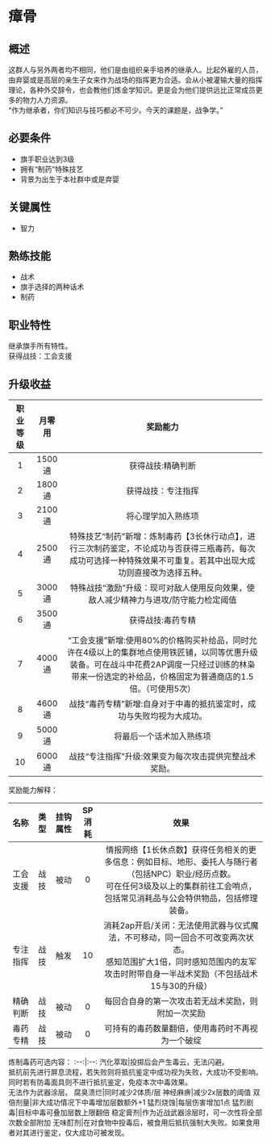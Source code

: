 # 瘴骨

## 概述

这群人与另外两者均不相同，他们是由组织亲手培养的继承人。比起外雇的人员，由弃婴或是高层的亲生子女来作为战场的指挥更为合适。会从小被灌输大量的指挥理论，各种外交辞令，也会教他们炼金学知识。更是会为他们提供远比正常成员更多的物力人力资源。<br>“作为继承者，你们知识与技巧都必不可少。今天的课题是，战争学。”

## 必要条件

* 旗手职业达到3级
* 拥有“制药”特殊技艺
* 背景为出生于本社群中或是弃婴

## 关键属性

* 智力

## 熟练技能

* 战术
* 旗手选择的两种话术
* 制药

## 职业特性

继承旗手所有特性。<br>获得战技：工会支援

## 升级收益

职业等级|月零用|奖励能力
:--:|:--:|:--:
1|1500通|获得战技:精确判断
2|1800通|获得战技：专注指挥
3|2100通|将心理学加入熟练项
4|2500通|特殊技艺“制药”新增：炼制毒药【3长休行动点】，进行三次制药鉴定，不论成功与否获得三瓶毒药，每次成功可选择一种特殊效果不可重复。若其中出现大成功则直接改为选择五种。
5|3000通|特殊战技“激励”升级：现可对敌人使用反向效果，使敌人减少精神力与进攻/防守能力检定阈值
6|3500通|获得战技:毒药专精
7|4000通|“工会支援”新增:使用80%的价格购买补给品，同时允许在4级以上的集群地点使用铁匠铺，以同等优惠升级装备。可在战斗中花费2AP调度一只经过训练的林枭带来一份选定的补给品，价格固定为普通商店的1.5倍。（可使用5次）
8|4600通|战技“毒药专精”新增:自身对于中毒的抵抗鉴定时，成功与失败均视为大成功。
9|5000通|将最后一个话术加入熟练项
10|6000通|战技“专注指挥”升级:效果变为每次攻击提供完整战术奖励。

奖励能力解释：

名称|类型|挂钩属性|SP消耗|效果
:--:|:--:|:--:|:--:|:--:
工会支援|战技|被动|0|情报网络【1长休点数】获得任务相关的更多信息：例如目标、地形、委托人与随行者（包括NPC）职业/经历点数。<br>可在任何3级及以上的集群前往工会哨点，包括常见消耗品与公会特供物品，包括修理装备。
专注指挥|战技|触发|10|消耗2ap开启/关闭：无法使用武器与仪式魔法，不可移动，同一回合不可改变两次状态。<br>感知范围扩大1倍，同时感知范围内的友军攻击时附带自身一半战术奖励（不包括战术15与30的升级）
精确判断|战技|被动|0|每回合自身的第一次攻击若无战术奖励，则附加一次奖励
毒药专精|战技|被动|0|可持有的毒药数量翻倍，使用毒药时不再视为一个破绽

炼制毒药可选内容：
:--:|:--:
汽化萃取|投掷后会产生毒云，无法闪避。<br>抵抗前先进行屏息流程，若失败则将抵抗鉴定中成功视为失败，大成功不受影响。<br>同时若有防毒面具则不进行抵抗鉴定，免疫本次中毒效果。<br>无法作为武器涂层。
腐臭溃烂|同时减少2体质/层
神经麻痹|减少2x层数的阈值
双倍剂量|非大成功情况下中毒增加层数额外+1
猛烈烧蚀|每层伤害增加1点
猛烈剧毒|目标中毒可叠加层数上限翻倍
稳定膏剂|作为近战武器涂层时，可一次性将全部次数全部附加
无味酊剂|在对食物中投毒后，被食用后抵抗强制大失败。如果食用者对其进行鉴定，仅大成功可被发现。
